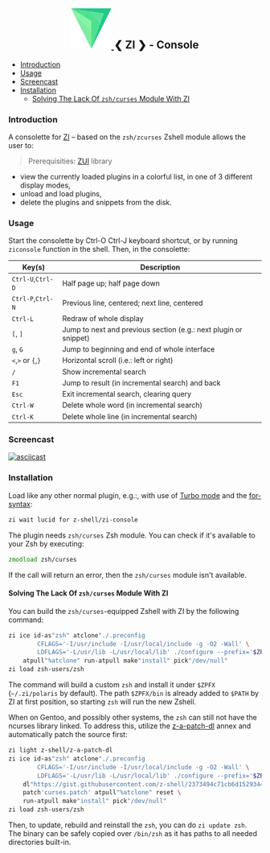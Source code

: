 <h2 align="center">
  <a href="https://github.com/z-shell/zi">
    <img src="https://github.com/z-shell/zi/raw/main/docs/images/logo.svg" alt="Logo" width="80" height="80" />
  </a>
❮ ZI ❯ - Console
</h2>

- [Introduction](#introduction)
- [Usage](#usage)
- [Screencast](#screencast)
- [Installation](#installation)
  - [Solving The Lack Of `zsh/curses` Module With ZI](#solving-the-lack-of-zshcurses-module-with-zi)

### Introduction

A consolette for [ZI](https://github.com/z-shell/zi) – based on the `zsh/zcurses` Zshell module allows the user to:

> Prerequisities: [ZUI](https://github.com/z-shell/zui) library

- view the currently loaded plugins in a colorful list, in one of 3 different display modes,
- unload and load plugins,
- delete the plugins and snippets from the disk.

### Usage

Start the consolette by Ctrl-O Ctrl-J keyboard shortcut, or by running
`ziconsole` function in the shell. Then, in the consolette:

| Key(s)             | Description                                                      |
| ------------------ | ---------------------------------------------------------------- |
| `Ctrl-U`,`Ctrl-D`  | Half page up; half page down                                     |
| `Ctrl-P`,`Ctrl-N`  | Previous line, centered; next line, centered                     |
| `Ctrl-L`           | Redraw of whole display                                          |
| `[`, `]`           | Jump to next and previous section (e.g.: next plugin or snippet) |
| `g`, `G`           | Jump to beginning and end of whole interface                     |
| `<`,`>` or `{`,`}` | Horizontal scroll (i.e.: left or right)                          |
| `/`                | Show incremental search                                          |
| `F1`               | Jump to result (in incremental search) and back                  |
| `Esc`              | Exit incremental search, clearing query                          |
| `Ctrl-W`           | Delete whole word (in incremental search)                        |
| `Ctrl-K`           | Delete whole line (in incremental search)                        |

### Screencast

[![asciicast](https://asciinema.org/a/272994.svg)](https://asciinema.org/a/272994)

### Installation

Load like any other normal plugin, e.g.:, with use of [Turbo
mode](https://z-shell.pages.dev/docs/getting_started/overview#turbo-mode-zsh--53) and the [for-syntax](https://z-shell.pages.dev/docs/guides/syntax#the-for-syntax):

```zsh
zi wait lucid for z-shell/zi-console
```

The plugin needs `zsh/curses` Zsh module. You can check if it's available to
your Zsh by executing:

```zsh
zmodload zsh/curses
```

If the call will return an error, then the `zsh/curses` module isn't available.

#### Solving The Lack Of `zsh/curses` Module With ZI

You can build the `zsh/curses`-equipped Zshell with ZI by the following
command:

```zsh
zi ice id-as"zsh" atclone"./.preconfig
        CFLAGS='-I/usr/include -I/usr/local/include -g -O2 -Wall' \
        LDFLAGS='-L/usr/lib -L/usr/local/lib' ./configure --prefix='$ZPFX'" \
    atpull"%atclone" run-atpull make"install" pick"/dev/null"
zi load zsh-users/zsh
```

The command will build a custom `zsh` and install it under `$ZPFX`
(`~/.zi/polaris` by default). The path `$ZPFX/bin` is already added to
`$PATH` by ZI at first position, so starting `zsh` will run the new Zshell.

When on Gentoo, and possibly other systems, the `zsh` can still not have the
ncurses library linked. To address this, utilize the
[z-a-patch-dl](https://github.com/z-shell/z-a-patch-dl) annex and
automatically patch the source first:

```zsh
zi light z-shell/z-a-patch-dl
zi ice id-as"zsh" atclone"./.preconfig
        CFLAGS='-I/usr/include -I/usr/local/include -g -O2 -Wall' \
        LDFLAGS='-L/usr/lib -L/usr/local/lib' ./configure --prefix='$ZPFX'" \
    dl"https://gist.githubusercontent.com/z-shell/2373494c71cb6d1529344a2ed1a64b03/raw -> curses.patch" \
    patch'curses.patch' atpull"%atclone" reset \
    run-atpull make"install" pick"/dev/null"
zi load zsh-users/zsh
```

Then, to update, rebuild and reinstall the `zsh`, you can do `zi update zsh`. The binary can be safely copied over `/bin/zsh` as it has paths to all
needed directories built-in.
